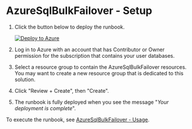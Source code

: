 # AzureSqlBulkFailover - Setup

1. Click the button below to deploy the runbook.
  
    [![Deploy to Azure](https://aka.ms/deploytoazurebutton)](DeployTemplate.html)

2. Log in to Azure with an account that has Contributor or Owner permission for the subscription that contains your user databases. 
3. Select a resource group to contain the AzureSqlBulkFailover resources. You may want to create a new resource group that is dedicated to this solution. 
4. Click "Review + Create", then "Create". 
5. The runbook is fully deployed when you see the message "_Your deployment is complete_". 

To execute the runbook, see [AzureSqlBulkFailover - Usage](./AzureSqlBulkFailoverUsage.md).